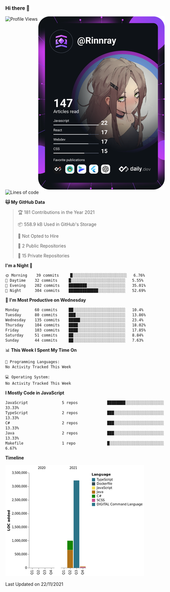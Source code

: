 ### Hi there 👋

<div align="left">
 <a href="https://app.daily.dev/Rinnray">
   <img 
        align="right"
        src="https://github.com/Rinnray/Rinnray/blob/main/devcard.svg" 
        width="400" 
        alt="Rinnray's Dev Card"/>
 </a>
</div>




<!--START_SECTION:waka-->
![Profile Views](http://img.shields.io/badge/Profile%20Views-1-blue)

![Lines of code](https://img.shields.io/badge/From%20Hello%20World%20I%27ve%20Written-4.3%20million%20lines%20of%20code-blue)

**🐱 My GitHub Data** 

> 🏆 181 Contributions in the Year 2021
 > 
> 📦 558.9 kB Used in GitHub's Storage 
 > 
> 🚫 Not Opted to Hire
 > 
> 📜 2 Public Repositories 
 > 
> 🔑 15 Private Repositories  
 > 
**I'm a Night 🦉** 

```text
🌞 Morning    39 commits     █░░░░░░░░░░░░░░░░░░░░░░░░   6.76% 
🌆 Daytime    32 commits     █░░░░░░░░░░░░░░░░░░░░░░░░   5.55% 
🌃 Evening    202 commits    ████████░░░░░░░░░░░░░░░░░   35.01% 
🌙 Night      304 commits    █████████████░░░░░░░░░░░░   52.69%

```
📅 **I'm Most Productive on Wednesday** 

```text
Monday       60 commits     ██░░░░░░░░░░░░░░░░░░░░░░░   10.4% 
Tuesday      80 commits     ███░░░░░░░░░░░░░░░░░░░░░░   13.86% 
Wednesday    135 commits    █████░░░░░░░░░░░░░░░░░░░░   23.4% 
Thursday     104 commits    ████░░░░░░░░░░░░░░░░░░░░░   18.02% 
Friday       103 commits    ████░░░░░░░░░░░░░░░░░░░░░   17.85% 
Saturday     51 commits     ██░░░░░░░░░░░░░░░░░░░░░░░   8.84% 
Sunday       44 commits     ██░░░░░░░░░░░░░░░░░░░░░░░   7.63%

```


📊 **This Week I Spent My Time On** 

```text
💬 Programming Languages: 
No Activity Tracked This Week

💻 Operating System: 
No Activity Tracked This Week

```

**I Mostly Code in JavaScript** 

```text
JavaScript               5 repos             ████████░░░░░░░░░░░░░░░░░   33.33% 
TypeScript               2 repos             ███░░░░░░░░░░░░░░░░░░░░░░   13.33% 
C#                       2 repos             ███░░░░░░░░░░░░░░░░░░░░░░   13.33% 
Java                     2 repos             ███░░░░░░░░░░░░░░░░░░░░░░   13.33% 
Makefile                 1 repo              █░░░░░░░░░░░░░░░░░░░░░░░░   6.67%

```


**Timeline**

![Chart not found](https://raw.githubusercontent.com/Rinnray/Rinnray/main/charts/bar_graph.png) 


 Last Updated on 22/11/2021
<!--END_SECTION:waka-->


<!--
**Rinnray/Rinnray** is a ✨ _special_ ✨ repository because its `README.md` (this file) appears on your GitHub profile.

Here are some ideas to get you started:

- 🔭 I’m currently working on ...
- 🌱 I’m currently learning ...
- 👯 I’m looking to collaborate on ...
- 🤔 I’m looking for help with ...
- 💬 Ask me about ...
- 📫 How to reach me: ...
- 😄 Pronouns: ...
- ⚡ Fun fact: ...
-->
